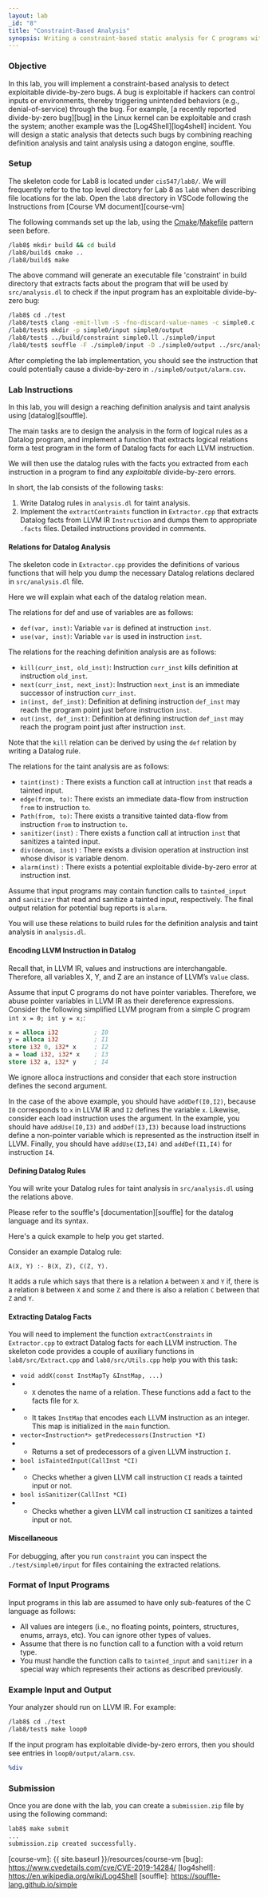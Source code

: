 ```yaml
---
layout: lab
_id: "8"
title: "Constraint-Based Analysis"
synopsis: Writing a constraint-based static analysis for C programs with LLVM and Datalog.
---
```


### Objective 

In this lab, you will implement a constraint-based analysis to detect exploitable divide-by-zero bugs.
A bug is exploitable if hackers can control inputs or environments, thereby triggering unintended behaviors (e.g., denial-of-service) through the bug.
For example, [a recently reported divide-by-zero bug][bug] in the Linux kernel can be exploitable and crash the system; another example was the [Log4Shell][log4shell] incident.
You will design a static analysis that detects such bugs by combining reaching definition analysis and taint analysis using a datogon engine, souffle.

### Setup

The skeleton code for Lab8 is located under `cis547/lab8/`.
We will frequently refer to the top level directory for Lab 8 as `lab8` when describing file locations for the lab. Open the `lab8` directory in VSCode following the Instructions from [Course VM document][course-vm]

The following commands set up the lab, using the [Cmake][CMake Ref]/[Makefile][Make Ref] pattern seen before.

```sh
/lab8$ mkdir build && cd build
/lab8/build$ cmake ..
/lab8/build$ make
```

The above command will generate an executable file 'constraint' in build directory that extracts facts about the program that will be used by `src/analysis.dl`
to check if the input program has an exploitable divide-by-zero bug:

```sh
/lab8$ cd ./test
/lab8/test$ clang -emit-llvm -S -fno-discard-value-names -c simple0.c
/lab8/test$ mkdir -p simple0/input simple0/output
/lab8/test$ ../build/constraint simple0.ll ./simple0/input
/lab8/test$ souffle -F ./simple0/input -D ./simple0/output ../src/analysis.d
```

After completing the lab implementation, you should see the instruction that could potentially cause a divide-by-zero in `./simple0/output/alarm.csv`. 

### Lab Instructions

In this lab, you will design a reaching definition analysis and taint analysis using [datalog][souffle].

The main tasks are to design the analysis in the form of logical rules as a Datalog program, and implement a function that extracts logical relations form a test program in the form of Datalog facts for each LLVM instruction.

We will then use the datalog rules with the facts you extracted from each instruction in a program to find any *exploitable* divide-by-zero errors.

In short, the lab consists of the following tasks:

1. Write Datalog rules in `analysis.dl` for taint analysis.
2. Implement the `extractContraints` function in `Extractor.cpp` that extracts Datalog facts from LLVM IR `Instruction` and dumps them to appropriate `.facts` files.
   Detailed instructions provided in comments.

#### Relations for Datalog Analysis

The skeleton code in `Extractor.cpp` provides the definitions of various functions that will help you dump the necessary Datalog relations declared in `src/analysis.dl` file.

Here we will explain what each of the datalog relation mean.

The relations for def and use of variables are as follows:

- `def(var, inst)`: Variable `var` is defined at instruction `inst`.
- `use(var, inst)`: Variable `var` is used in instruction `inst`.

The relations for the reaching definition analysis are as follows: 

- `kill(curr_inst, old_inst)`: Instruction `curr_inst` kills definition at instruction `old_inst`.
- `next(curr_inst, next_inst)`: Instruction `next_inst` is an immediate successor of instruction `curr_inst`.
- `in(inst, def_inst)`: Definition at defining instruction `def_inst` may reach the program point just before instruction `inst`.
- `out(inst, def_inst)`: Definition at defining instruction `def_inst` may reach the program point just after instruction `inst`.

Note that the `kill` relation can be derived by using the `def` relation by writing a Datalog rule.

The relations for the taint analysis are as follows: 

- `taint(inst)` : There exists a function call at intruction `inst` that reads a tainted input.
- `edge(from, to)`: There exists an immediate data-flow from instruction `from` to instruction `to`.
- `Path(from, to)`: There exists a transitive tainted data-flow from instruction `from` to instruction `to`.
- `sanitizer(inst)` : There exists a function call at intruction `inst` that sanitizes a tainted input.
- `div(denom, inst)` : There exists a division operation at instruction inst whose divisor is variable denom.
- `alarm(inst)` : There exists a potential exploitable divide-by-zero error at instruction inst.


Assume that input programs may contain function calls to `tainted_input` and `sanitizer` that read and sanitize a tainted input, respectively.
The final output relation for potential bug reports is `alarm`.

You will use these relations to build rules for the definition analysis and taint analysis in `analysis.dl`.

#### Encoding LLVM Instruction in Datalog

Recall that, in LLVM IR, values and instructions are interchangable.
Therefore, all variables X, Y, and Z are an instance of LLVM’s `Value` class. 

Assume that input C programs do not have pointer variables.
Therefore, we abuse pointer variables in LLVM IR as their dereference expressions.
Consider the following simplified LLVM program from a simple C program `int x = 0; int y = x;`:

```llvm
x = alloca i32          ; I0
y = alloca i32          ; I1
store i32 0, i32* x     ; I2
a = load i32, i32* x    ; I3
store i32 a, i32* y     ; I4
```

We ignore alloca instructions and consider that each store instruction defines the second argument.

In the case of the above example, you should have `addDef(I0,I2)`, because `I0` corresponds to `x` in LLVM IR and `I2` defines the variable `x`.
Likewise, consider each load instruction uses the argument.
In the example, you should have `addUse(I0,I3)` and `addDef(I3,I3)` because load instructions define a non-pointer variable which is represented as the instruction itself in LLVM.
Finally, you should have `addUse(I3,I4)` and `addDef(I1,I4)` for instruction `I4`.

#### Defining Datalog Rules

You will write your Datalog rules for taint analysis in `src/analysis.dl` using the relations above.

Please refer to the souffle's [documentation][souffle] for the datalog language and its syntax.

Here's a quick example to help you get started.

Consider an example Datalog rule:

```dl
A(X, Y) :- B(X, Z), C(Z, Y).
```

It adds a rule which says that there is a relation `A` between `X` and `Y` if,
there is a relation `B` between `X` and some `Z` and there is also a
relation `C` between that `Z` and `Y`.

#### Extracting Datalog Facts

You will need to implement the function `extractConstraints` in
`Extractor.cpp` to extract Datalog facts for each LLVM instruction.
The skeleton code provides a couple of auxiliary functions in `lab8/src/Extract.cpp` and `lab8/src/Utils.cpp` help you with this task:

- `void addX(const InstMapTy &InstMap, ...)`
- - `X` denotes the name of a relation. These functions add a fact to the facts file for `X`.
- - It takes `InstMap` that encodes each LLVM instruction as an integer. This map is initialized in the `main` function.
- `vector<Instruction*> getPredecessors(Instruction *I)`
- - Returns a set of predecessors of a given LLVM instruction `I`.
- `bool isTaintedInput(CallInst *CI)`
- - Checks whether a given LLVM call instruction `CI` reads a tainted input or not.
- `bool isSanitizer(CallInst *CI)`
- - Checks whether a given LLVM call instruction `CI` sanitizes a tainted input or not.

#### Miscellaneous

For debugging, after you run `constraint` you can inspect the `./test/simple0/input` for files containing the extracted relations.

### Format of Input Programs

Input programs in this lab are assumed to have only sub-features of the C language as follows:

- All values are integers (i.e., no floating points, pointers, structures, enums, arrays, etc). You can ignore other types of values.
- Assume that there is no function call to a function with a void return type.
- You must handle the function calls to `tainted_input` and `sanitizer` in a special way which represents their actions as described previously.

### Example Input and Output

Your analyzer should run on LLVM IR. For example:

```sh
/lab8$ cd ./test
/lab8/test$ make loop0
```

If the input program has exploitable divide-by-zero errors, then you should see entries in `loop0/output/alarm.csv`.

```llvm
%div
```

### Submission


Once you are done with the lab, you can create a `submission.zip` file by using the following command:
```sh
lab8$ make submit
...
submission.zip created successfully.
```

[CMake Ref]: https://en.wikipedia.org/wiki/CMake
[Make Ref]: https://www.gnu.org/software/make/manual/html_node/
[course-vm]: {{ site.baseurl }}/resources/course-vm
[bug]: https://www.cvedetails.com/cve/CVE-2019-14284/
[log4shell]: https://en.wikipedia.org/wiki/Log4Shell
[souffle]: https://souffle-lang.github.io/simple